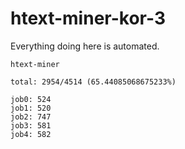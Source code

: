 # htext-miner-kor-3

Everything doing here is automated.

```
htext-miner

total: 2954/4514 (65.44085068675233%)

job0: 524
job1: 520
job2: 747
job3: 581
job4: 582
```